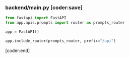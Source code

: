 ### backend/main.py [coder:save]
```python
from fastapi import FastAPI
from app.apis.prompts import router as prompts_router

app = FastAPI()

app.include_router(prompts_router, prefix="/api")
```
[coder:end]